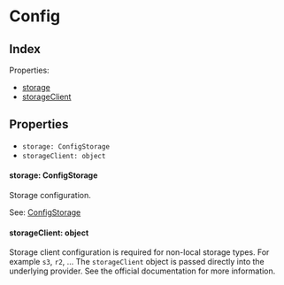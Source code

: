 
# Config




## Index



Properties:

- [storage](#storage)
- [storageClient](#storageClient)



## Properties

- `storage: ConfigStorage`
- `storageClient: object`


#### storage: ConfigStorage

Storage configuration.

See: [ConfigStorage](ConfigStorage.md)




#### storageClient: object

Storage client configuration is required for non-local storage types.
For example `s3`, `r2`, ... The `storageClient` object is passed directly
into the underlying provider. See the official documentation for more
information.





